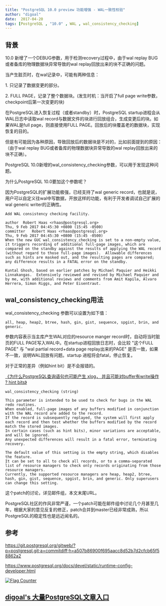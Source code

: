 ```yaml
---
title: "PostgreSQL 10.0 preview 功能增强 - WAL一致性校验"
author: "digoal"
date:  2017-04-20
tags: [PostgreSQL , "10.0" , WAL , wal_consistency_checking]
---
```

                                                                                                       
## 背景  
10.0 新增了一个DEBUG参数，用于检测recovery过程中，由于wal replay BUG或者备库的物理数据块异常导致的wal replay回放出来的块不正确的问题。  
  
当产生脏页时，在wal记录中，可能有两种信息：  
  
1\. 只记录了数据变更的部分。  
  
2\. FULL PAGE，记录了整个数据块。(发生时机：当开启了full page write参数，checkpoint后第一次变更的块)  
  
在PostgreSQL进入恢复过程（或者standby）时，PostgreSQL startup进程会从WAL日志中读取wal record与数据文件的块进行回放组合，生成变更后的块。如果WAL是full page，则直接使用FULL PAGE。回放后的块覆盖老的数据块，实现恢复的目的。  
  
但是有可能因为各种原因，导致回放后的数据块是不对的，比如前面提到的原因：（由于wal replay BUG或者备库的物理数据块异常导致的wal replay回放出来的块不正确）。  
  
PostgreSQL 10.0新增的wal_consistency_checking参数，可以用于发现这种问题。  
  
为什么PostgreSQL 10.0要加这个参数呢？  
  
因为PostgreSQL的扩展功能极强，已经支持了wal generic record，也就是说，用户可以自定义往wal中写数据，开放这样的功能，有利于开发者调试自己扩展的wal generic writer的正确性。  
  
```  
Add WAL consistency checking facility.  
  
author	Robert Haas <rhaas@postgresql.org>	  
Thu, 9 Feb 2017 04:45:30 +0800 (15:45 -0500)  
committer	Robert Haas <rhaas@postgresql.org>	  
Thu, 9 Feb 2017 04:45:30 +0800 (15:45 -0500)  
When the new GUC wal_consistency_checking is set to a non-empty value,  
it triggers recording of additional full-page images, which are  
compared on the standby against the results of applying the WAL record  
(without regard to those full-page images).  Allowable differences  
such as hints are masked out, and the resulting pages are compared;  
any difference results in a FATAL error on the standby.  
  
Kuntal Ghosh, based on earlier patches by Michael Paquier and Heikki  
Linnakangas.  Extensively reviewed and revised by Michael Paquier and  
by me, with additional reviews and comments from Amit Kapila, Álvaro  
Herrera, Simon Riggs, and Peter Eisentraut.  
```  
  
## wal_consistency_checking用法  
wal_consistency_checking 参数可以设置为如下值：  
  
```  
all, heap, heap2, btree, hash, gin, gist, sequence, spgist, brin, and generic.  
```  
  
参数内容表示当主库产生WAL对应的resource manger record时，自动将当时脏页的FULL PAGE写入WAL中。在startup进程回放日志时，会比较 "这个FULL PAGE" 与 "wal partial record+data page replay出来的PAGE" 是否一致，如果不一致，说明WAL回放有问题。startup 进程将会fatal，停止恢复。  
  
对于正常的差异（例如hint bit）是不会报错的。    
  
[《为什么PostgreSQL查询语句也可能产生 xlog， 并且可能对buffer有write操作 ? hint bits》](../201509/20150905_01.md)    
  
```  
wal_consistency_checking (string)  
  
This parameter is intended to be used to check for bugs in the WAL redo routines.   
When enabled, full-page images of any buffers modified in conjunction with the WAL record are added to the record.   
If the record is subsequently replayed, the system will first apply each record and then test whether the buffers modified by the record match the stored images.   
In certain cases (such as hint bits), minor variations are acceptable, and will be ignored.   
Any unexpected differences will result in a fatal error, terminating recovery.  
  
The default value of this setting is the empty string, which disables the feature.   
It can be set to all to check all records, or to a comma-separated list of resource managers to check only records originating from those resource managers.   
Currently, the supported resource managers are heap, heap2, btree, hash, gin, gist, sequence, spgist, brin, and generic. Only superusers can change this setting.  
```  
      
这个patch的讨论，详见邮件组，本文末尾URL。                
                 
PostgreSQL社区的作风非常严谨，一个patch可能在邮件组中讨论几个月甚至几年，根据大家的意见反复的修正，patch合并到master已经非常成熟，所以PostgreSQL的稳定性也是远近闻名的。                         
                 
## 参考                          
https://git.postgresql.org/gitweb/?p=postgresql.git;a=commitdiff;h=a507b86900f695aacc8d52b7d2cfcb65f58862a2  
    
https://www.postgresql.org/docs/devel/static/runtime-config-developer.html  
  
<a rel="nofollow" href="http://info.flagcounter.com/h9V1"  ><img src="http://s03.flagcounter.com/count/h9V1/bg_FFFFFF/txt_000000/border_CCCCCC/columns_2/maxflags_12/viewers_0/labels_0/pageviews_0/flags_0/"  alt="Flag Counter"  border="0"  ></a>  
  
  
  
  
  
  
## [digoal's 大量PostgreSQL文章入口](https://github.com/digoal/blog/blob/master/README.md "22709685feb7cab07d30f30387f0a9ae")
  
